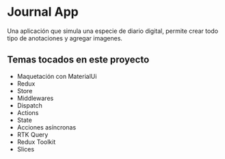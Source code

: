 # Journal App

Una aplicación que simula una especie de diario digital, permite crear todo tipo de anotaciones y agregar imagenes. 

## Temas tocados en este proyecto

   - Maquetación con MaterialUi
   - Redux
   - Store
   - Middlewares
   - Dispatch
   - Actions
   - State
   - Acciones asíncronas
   - RTK Query
   - Redux Toolkit
   - Slices